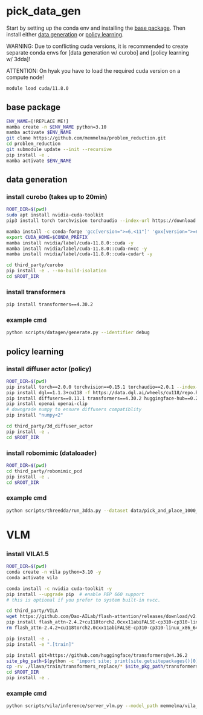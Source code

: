 # pick_data_gen



Start by setting up the conda env and installing the [base package](#base-package). Then install either [data generation](#data-generation) or [policy learning](#policy-learning).

WARNING: Due to conflicting cuda versions, it is recommended to create separate conda envs for [data generation w/ curobo] and [policy learning w/ 3dda]!

ATTENTION: On hyak you have to load the required cuda version on a compute node!
```bash
module load cuda/11.8.0
```

## base package
```bash
ENV_NAME=[!REPLACE ME!]
mamba create -n $ENV_NAME python=3.10
mamba activate $ENV_NAME
git clone https://github.com/memmelma/problem_reduction.git
cd problem_reduction
git submodule update --init --recursive
pip install -e .
mamba activate $ENV_NAME
```

## data generation

### install curobo (takes up to 20min)
```bash
ROOT_DIR=$(pwd)
sudo apt install nvidia-cuda-toolkit
pip3 install torch torchvision torchaudio --index-url https://download.pytorch.org/whl/cu118

mamba install -c conda-forge 'gcc[version=">=6,<11"]' 'gxx[version=">=6,<11"]' -y
export CUDA_HOME=$CONDA_PREFIX
mamba install nvidia/label/cuda-11.8.0::cuda -y
mamba install nvidia/label/cuda-11.8.0::cuda-nvcc -y
mamba install nvidia/label/cuda-11.8.0::cuda-cudart -y

cd third_party/curobo
pip install -e . --no-build-isolation
cd $ROOT_DIR
```

### install transformers
```bash
pip install transformers==4.30.2
```

### example cmd
```bash
python scripts/datagen/generate.py --identifier debug
```

## policy learning

### install diffuser actor (policy)
```bash
ROOT_DIR=$(pwd)
pip install torch==2.0.0 torchvision==0.15.1 torchaudio==2.0.1 --index-url https://download.pytorch.org/whl/cu118
pip install dgl==1.1.3+cu118 -f https://data.dgl.ai/wheels/cu118/repo.html
pip install diffusers==0.11.1 transformers==4.30.2 huggingface-hub==0.25.2
pip install openai openai-clip
# downgrade numpy to ensure diffusers compatiblity
pip install "numpy<2"

cd third_party/3d_diffuser_actor
pip install -e .
cd $ROOT_DIR
```

### install robomimic (dataloader)
```bash
ROOT_DIR=$(pwd)
cd third_party/robomimic_pcd
pip install -e .
cd $ROOT_DIR
```

### example cmd
```bash
python scripts/threedda/run_3dda.py --dataset data/pick_and_place_1000_3_objs_va_high_cam.hdf5 --augment_rgb --augment_pcd --obs_crop --name debug --history 2 --horizon 8 --fps_subsampling_factor 5 --num_epochs 1500 --eval_every_n_epochs 1 --epoch_every_n_steps 1
```

# VLM

### install VILA1.5
```bash
ROOT_DIR=$(pwd)
conda create -n vila python=3.10 -y
conda activate vila

conda install -c nvidia cuda-toolkit -y
pip install --upgrade pip  # enable PEP 660 support
# this is optional if you prefer to system built-in nvcc.

cd third_party/VILA
wget https://github.com/Dao-AILab/flash-attention/releases/download/v2.4.2/flash_attn-2.4.2+cu118torch2.0cxx11abiFALSE-cp310-cp310-linux_x86_64.whl
pip install flash_attn-2.4.2+cu118torch2.0cxx11abiFALSE-cp310-cp310-linux_x86_64.whl
rm flash_attn-2.4.2+cu118torch2.0cxx11abiFALSE-cp310-cp310-linux_x86_64.whl

pip install -e .
pip install -e ".[train]"

pip install git+https://github.com/huggingface/transformers@v4.36.2
site_pkg_path=$(python -c 'import site; print(site.getsitepackages()[0])')
cp -rv ./llava/train/transformers_replace/* $site_pkg_path/transformers/
cd $ROOT_DIR
pip install -e .
```

### example cmd
```bash
python scripts/vila/inference/server_vlm.py --model_path memmelma/vila_3b_blocks_path_mask_fast
```